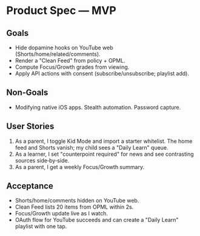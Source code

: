 
# Product Spec — MVP

## Goals
- Hide dopamine hooks on YouTube web (Shorts/home/related/comments).  
- Render a "Clean Feed" from policy + OPML.  
- Compute Focus/Growth grades from viewing.  
- Apply API actions with consent (subscribe/unsubscribe; playlist add).

## Non‑Goals
- Modifying native iOS apps.  Stealth automation.  Password capture.

## User Stories
1) As a parent, I toggle Kid Mode and import a starter whitelist.  The home feed and Shorts vanish; my child sees a "Daily Learn" queue.  
2) As a learner, I set "counterpoint required" for news and see contrasting sources side‑by‑side.  
3) As a parent, I get a weekly Focus/Growth summary.

## Acceptance
- Shorts/home/comments hidden on YouTube web.  
- Clean Feed lists 20 items from OPML within 2s.  
- Focus/Growth update live as I watch.  
- OAuth flow for YouTube succeeds and can create a "Daily Learn" playlist with one tap.
